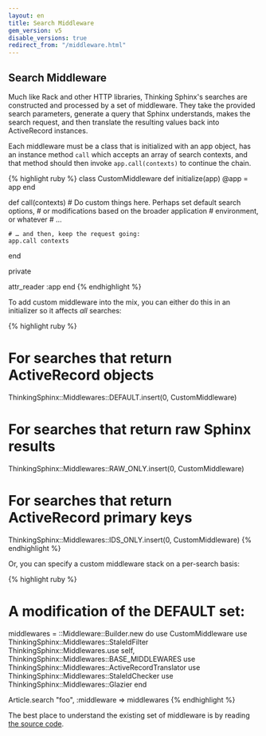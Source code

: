 ```yaml
---
layout: en
title: Search Middleware
gem_version: v5
disable_versions: true
redirect_from: "/middleware.html"
---
```


## Search Middleware

Much like Rack and other HTTP libraries, Thinking Sphinx's searches are constructed and processed by a set of middleware. They take the provided search parameters, generate a query that Sphinx understands, makes the search request, and then translate the resulting values back into ActiveRecord instances.

Each middleware must be a class that is initialized with an app object, has an instance method `call` which accepts an array of search contexts, and that method should then invoke `app.call(contexts)` to continue the chain.

{% highlight ruby %}
class CustomMiddleware
  def initialize(app)
    @app = app
  end

  def call(contexts)
    # Do custom things here. Perhaps set default search options,
    # or modifications based on the broader application
    # environment, or whatever
    # …

    # … and then, keep the request going:
    app.call contexts
  end

  private

  attr_reader :app
end
{% endhighlight %}

To add custom middleware into the mix, you can either do this in an initializer so it affects _all_ searches:

{% highlight ruby %}
# For searches that return ActiveRecord objects
ThinkingSphinx::Middlewares::DEFAULT.insert(0, CustomMiddleware)
# For searches that return raw Sphinx results
ThinkingSphinx::Middlewares::RAW_ONLY.insert(0, CustomMiddleware)
# For searches that return ActiveRecord primary keys
ThinkingSphinx::Middlewares::IDS_ONLY.insert(0, CustomMiddleware)
{% endhighlight %}

Or, you can specify a custom middleware stack on a per-search basis:

{% highlight ruby %}
# A modification of the DEFAULT set:
middlewares = ::Middleware::Builder.new do
  use CustomMiddleware
  use ThinkingSphinx::Middlewares::StaleIdFilter
  ThinkingSphinx::Middlewares.use self,
    ThinkingSphinx::Middlewares::BASE_MIDDLEWARES
  use ThinkingSphinx::Middlewares::ActiveRecordTranslator
  use ThinkingSphinx::Middlewares::StaleIdChecker
  use ThinkingSphinx::Middlewares::Glazier
end

Article.search "foo", :middleware => middlewares
{% endhighlight %}

The best place to understand the existing set of middleware is by reading [the source code](https://github.com/pat/thinking-sphinx/blob/develop/lib/thinking_sphinx/middlewares.rb).
